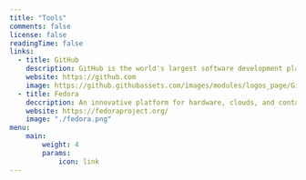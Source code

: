 ```yaml
---
title: "Tools"
comments: false
license: false
readingTime: false
links:
  - title: GitHub
    description: GitHub is the world's largest software development platform.
    website: https://github.com
    image: https://github.githubassets.com/images/modules/logos_page/GitHub-Mark.png
  - title: Fedora
    deccription: An innovative platform for hardware, clouds, and containers, built with love by you.
    website: https://fedoraproject.org/
    image: "./fedora.png"
menu:
    main: 
        weight: 4
        params:
            icon: link
---
```

